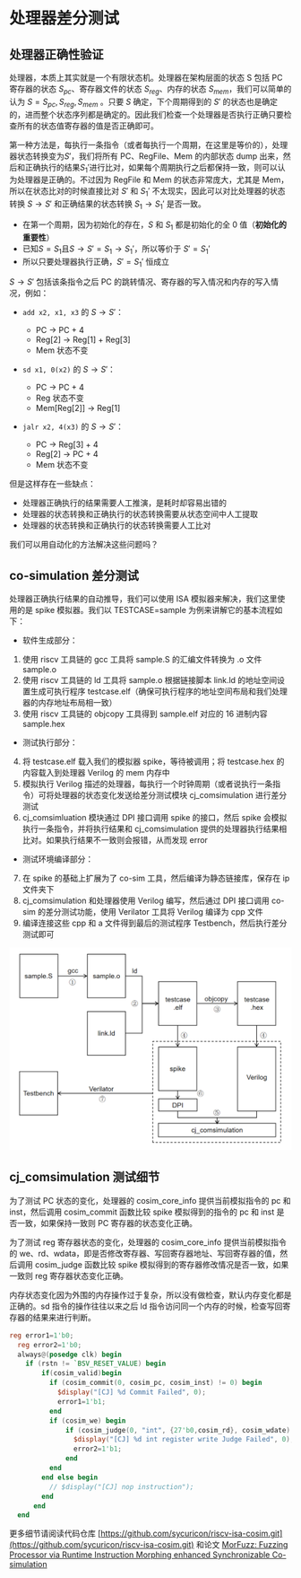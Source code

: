# 处理器差分测试

## 处理器正确性验证

处理器，本质上其实就是一个有限状态机。处理器在架构层面的状态 S 包括 PC 寄存器的状态 $S_{pc}$、寄存器文件的状态 $S_{reg}$、内存的状态 $S_{mem}$，我们可以简单的认为 $S={S_{pc}, S_{reg}, S_{mem}}$ 。只要 $S$ 确定，下个周期得到的 $S'$ 的状态也是确定的，进而整个状态序列都是确定的。因此我们检查一个处理器是否执行正确只要检查所有的状态值寄存器的值是否正确即可。

第一种方法是，每执行一条指令（或者每执行一个周期，在这里是等价的），处理器状态转换变为$S'$，我们将所有 PC、RegFile、Mem 的内部状态 dump 出来，然后和正确执行的结果$S_1'$进行比对，如果每个周期执行之后都保持一致，则可以认为处理器是正确的。不过因为 RegFile 和 Mem 的状态非常庞大，尤其是 Mem，所以在状态比对的时候直接比对 $S'$ 和 $S_1'$ 不太现实，因此可以对比处理器的状态转换 $S \rightarrow S'$ 和正确结果的状态转换 $S_1 \rightarrow S_1'$ 是否一致。

* 在第一个周期，因为初始化的存在，$S$ 和 $S_1$ 都是初始化的全 0 值（**初始化的重要性**）
* 已知$S = S_1$且$S \rightarrow S' = S_1 \rightarrow S_1'$，所以等价于 $S' = S_1'$
* 所以只要处理器执行正确，$S' = S_1'$ 恒成立

$S \rightarrow S'$ 包括该条指令之后 PC 的跳转情况、寄存器的写入情况和内存的写入情况，例如：

* `add x2, x1, x3` 的 $S \rightarrow S'$：
    - PC $\rightarrow$ PC + 4
    - Reg[2] $\rightarrow$ Reg[1] + Reg[3]
    - Mem 状态不变

* `sd x1, 0(x2)` 的 $S \rightarrow S'$：
    - PC $\rightarrow$ PC + 4
    - Reg 状态不变
    - Mem[Reg[2]] $\rightarrow$ Reg[1]

* `jalr x2, 4(x3)` 的 $S \rightarrow S'$：
    - PC $\rightarrow$ Reg[3] + 4
    - Reg[2] $\rightarrow$ PC + 4
    - Mem 状态不变

但是这样存在一些缺点：

* 处理器正确执行的结果需要人工推演，是耗时却容易出错的
* 处理器的状态转换和正确执行的状态转换需要从状态空间中人工提取
* 处理器的状态转换和正确执行的状态转换需要人工比对

我们可以用自动化的方法解决这些问题吗？

## co-simulation 差分测试

处理器正确执行结果的自动推导，我们可以使用 ISA 模拟器来解决，我们这里使用的是 spike 模拟器。我们以 TESTCASE=sample 为例来讲解它的基本流程如下：

* 软件生成部分：

1. 使用 riscv 工具链的 gcc 工具将 sample.S 的汇编文件转换为 .o 文件 sample.o
2. 使用 riscv 工具链的 ld 工具将 sample.o 根据链接脚本 link.ld 的地址空间设置生成可执行程序 testcase.elf（确保可执行程序的地址空间布局和我们处理器的内存地址布局相一致）
3. 使用 riscv 工具链的 objcopy 工具得到 sample.elf 对应的 16 进制内容 sample.hex

* 测试执行部分：

4. 将 testcase.elf 载入我们的模拟器 spike，等待被调用；将 testcase.hex 的内容载入到处理器 Verilog 的 mem 内存中
5. 模拟执行 Verilog 描述的处理器，每执行一个时钟周期（或者说执行一条指令）可将处理器的状态变化发送给差分测试模块 cj_comsimulation 进行差分测试
6. cj_comsimluation 模块通过 DPI 接口调用 spike 的接口，然后 spike 会模拟执行一条指令，并将执行结果和 cj_comsimulation 提供的处理器执行结果相比对。如果执行结果不一致则会报错，从而发现 error

* 测试环境编译部分：

7. 在 spike 的基础上扩展为了 co-sim 工具，然后编译为静态链接库，保存在 ip 文件夹下
8. cj_comsimulation 和处理器使用 Verilog 编写，然后通过 DPI 接口调用 co-sim 的差分测试功能，使用 Verilator 工具将 Verilog 编译为 cpp 文件
9. 编译连接这些 cpp 和 a 文件得到最后的测试程序 Testbench，然后执行差分测试即可

![co-sim](img/project-2/co-sim.png)

## cj_comsimulation 测试细节

为了测试 PC 状态的变化，处理器的 cosim_core_info 提供当前模拟指令的 pc 和 inst，然后调用 cosim_commit 函数比较 spike 模拟得到的指令的 pc 和 inst 是否一致，如果保持一致则 PC 寄存器的状态变化正确。

为了测试 reg 寄存器状态的变化，处理器的 cosim_core_info 提供当前模拟指令的 we、rd、wdata，即是否修改寄存器、写回寄存器地址、写回寄存器的值，然后调用 cosim_judge 函数比较 spike 模拟得到的寄存器修改情况是否一致，如果一致则 reg 寄存器状态变化正确。

内存状态变化因为外围的内存操作过于复杂，所以没有做检查，默认内存变化都是正确的。sd 指令的操作往往以来之后 ld 指令访问同一个内存的时候，检查写回寄存器的结果来进行判断。

```Verilog
reg error1=1'b0;
  reg error2=1'b0;
  always@(posedge clk) begin
    if (rstn != `BSV_RESET_VALUE) begin
        if(cosim_valid)begin
          if (cosim_commit(0, cosim_pc, cosim_inst) != 0) begin
            $display("[CJ] %d Commit Failed", 0);
            error1=1'b1;
          end
          if (cosim_we) begin
              if (cosim_judge(0, "int", {27'b0,cosim_rd}, cosim_wdate) != 0) begin
                $display("[CJ] %d int register write Judge Failed", 0);
                error2=1'b1;
              end
          end
        end else begin
          // $display("[CJ] nop instruction");
        end
      end
  end
```

更多细节请阅读代码仓库 [https://github.com/sycuricon/riscv-isa-cosim.git](https://github.com/sycuricon/riscv-isa-cosim.git) 和论文 [MorFuzz: Fuzzing Processor via Runtime Instruction Morphing enhanced Synchronizable Co-simulation](https://www.usenix.org/conference/usenixsecurity23/presentation/xu-jinyan)